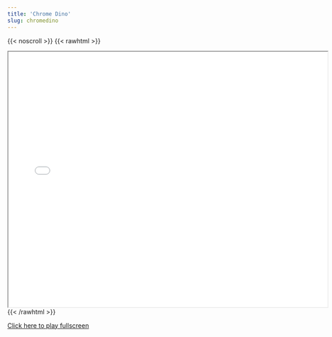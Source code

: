 ```yaml
---
title: 'Chrome Dino'
slug: chromedino
---
```


{{< noscroll >}}
{{< rawhtml >}}
<iframe width="720" height="576" name="iframe" src="/cjs-garchive/chromedino/index.html"></iframe>
{{< /rawhtml >}}

[Click here to play fullscreen](/cjs-garchive/chromedino)